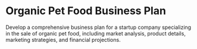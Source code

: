 # Organic Pet Food Business Plan

Develop a comprehensive business plan for a startup company specializing in the sale of organic pet food, including market analysis, product details, marketing strategies, and financial projections.
